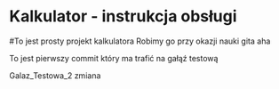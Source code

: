 # Kalkulator -  instrukcja obsługi
#To jest prosty projekt kalkulatora
Robimy go przy okazji nauki gita
aha

To jest pierwszy commit który ma trafić na gałąź testową

Galaz_Testowa_2 zmiana
